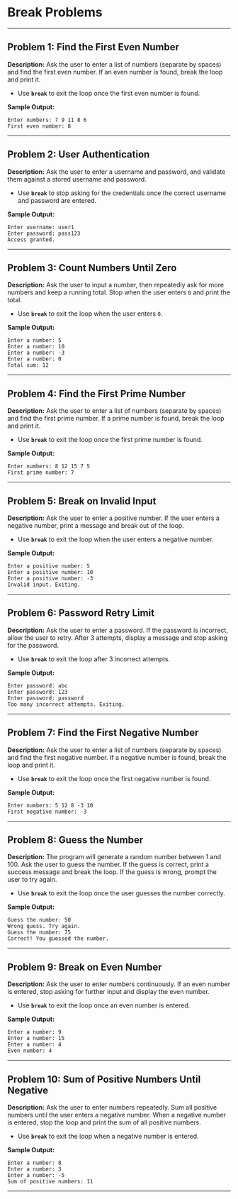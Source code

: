# Break Problems
---

## **Problem 1: Find the First Even Number**

**Description:** Ask the user to enter a list of numbers (separate by spaces) and find the first even number. If an even number is found, break the loop and print it.

- Use **`break`** to exit the loop once the first even number is found.

**Sample Output:**

```
Enter numbers: 7 9 11 8 6
First even number: 8
```

---

## **Problem 2: User Authentication**

**Description:** Ask the user to enter a username and password, and validate them against a stored username and password.

- Use **`break`** to stop asking for the credentials once the correct username and password are entered.

**Sample Output:**

```
Enter username: user1
Enter password: pass123
Access granted.
```

---

## **Problem 3: Count Numbers Until Zero**

**Description:** Ask the user to input a number, then repeatedly ask for more numbers and keep a running total. Stop when the user enters `0` and print the total.

- Use **`break`** to exit the loop when the user enters `0`.

**Sample Output:**

```
Enter a number: 5
Enter a number: 10
Enter a number: -3
Enter a number: 0
Total sum: 12
```

---

## **Problem 4: Find the First Prime Number**

**Description:** Ask the user to enter a list of numbers (separate by spaces) and find the first prime number. If a prime number is found, break the loop and print it.

- Use **`break`** to exit the loop once the first prime number is found.

**Sample Output:**

```
Enter numbers: 8 12 15 7 5
First prime number: 7
```

---

## **Problem 5: Break on Invalid Input**

**Description:** Ask the user to enter a positive number. If the user enters a negative number, print a message and break out of the loop.

- Use **`break`** to exit the loop when the user enters a negative number.

**Sample Output:**

```
Enter a positive number: 5
Enter a positive number: 10
Enter a positive number: -3
Invalid input. Exiting.
```

---

## **Problem 6: Password Retry Limit**

**Description:** Ask the user to enter a password. If the password is incorrect, allow the user to retry. After 3 attempts, display a message and stop asking for the password.

- Use **`break`** to exit the loop after 3 incorrect attempts.

**Sample Output:**

```
Enter password: abc
Enter password: 123
Enter password: password
Too many incorrect attempts. Exiting.
```

---

## **Problem 7: Find the First Negative Number**

**Description:** Ask the user to enter a list of numbers (separate by spaces) and find the first negative number. If a negative number is found, break the loop and print it.

- Use **`break`** to exit the loop once the first negative number is found.

**Sample Output:**

```
Enter numbers: 5 12 8 -3 10
First negative number: -3
```

---

## **Problem 8: Guess the Number**

**Description:** The program will generate a random number between 1 and 100. Ask the user to guess the number. If the guess is correct, print a success message and break the loop. If the guess is wrong, prompt the user to try again.

- Use **`break`** to exit the loop once the user guesses the number correctly.

**Sample Output:**

```
Guess the number: 50
Wrong guess. Try again.
Guess the number: 75
Correct! You guessed the number.
```

---

## **Problem 9: Break on Even Number**

**Description:** Ask the user to enter numbers continuously. If an even number is entered, stop asking for further input and display the even number.

- Use **`break`** to exit the loop once an even number is entered.

**Sample Output:**

```
Enter a number: 9
Enter a number: 15
Enter a number: 4
Even number: 4
```

---

## **Problem 10: Sum of Positive Numbers Until Negative**

**Description:** Ask the user to enter numbers repeatedly. Sum all positive numbers until the user enters a negative number. When a negative number is entered, stop the loop and print the sum of all positive numbers.

- Use **`break`** to exit the loop when a negative number is entered.

**Sample Output:**

```
Enter a number: 8
Enter a number: 3
Enter a number: -5
Sum of positive numbers: 11
```

---

